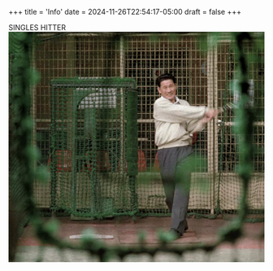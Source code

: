 +++
title = 'Info'
date = 2024-11-26T22:54:17-05:00
draft = false
+++


SINGLES HITTER
![alt](battingpractice.gif)
